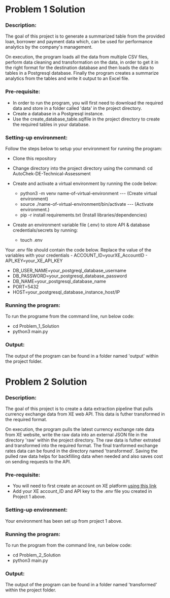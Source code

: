 # Problem 1 Solution
### Description:
The goal of this project is to generate a summarized table from the provided loan, borrower and payment data which, can be used for performance analytics by the company's management.

On execution, the program loads all the data from multiple CSV files, perform data cleaning and transformation on the data, in order to get it in the right format for the destination database and then loads the data to tables in a Postgresql database.
Finally the program creates a summarize analytics from the tables and write it output to an Excel file.

### Pre-requisite:
- In order to run the program, you will first need to download the required data and store in a folder called 'data' in the project directory.
- Create a database in a Postgresql instance.
- Use the create_database_table.sqlfile in the project directory to create the required tables in your database.

### Setting-up environment:
Follow the steps below to setup your environment for running the program: 
 - Clone this repository
 - Change directory into the project directory using the command: cd AutoChek-DE-Technical-Assessment
 - Create and activate a virtual environment by running the code below:
    - python3 -m venv name-of-virtual-environment   --- (Create virtual environment)
    - source ./name-of-virtual-environment/bin/activate   --- (Activate environment.)
    - pip -r install requirements.txt (Install libraries/dependencies)
 
- Create an environment variable file (.env) to store API & database credentials/secrets by running:
    - touch .env
<P> Your .env file should contain the code below. Replace the value of the variables with your credentials
- ACCOUNT_ID=yourXE_AccountID
- API_KEY=your_XE_API_KEY

- DB_USER_NAME=your_postgreql_database_username
- DB_PASSWORD=your_postgresql_database_password
- DB_NAME=your_postgresql_database_name
- PORT=5432
- HOST=your_postgresql_database_instance_host/IP

### Running the program:
To run the programe from the command line, run below code:
- cd Problem_1_Solution
- python3 main.py 

### Output:
The output of the program can be found in a folder named 'output' within the project folder.


# Problem 2 Solution
### Description:
The goal of this project is to create a data extraction pipeline that pulls currency exchange data from XE web API. This data is futher transformed in the required format.
<p> On execution, the program pulls the latest currency exchange rate data from XE website, write the raw data into an external JSON file in the directory 'raw' within the project directory. The raw data is futher extrated and transformed into the required format. The final tranformed exchange rates data can be found in the directory named 'transformed'. Saving the pulled raw data helps for backfilling data when needed and also saves cost on sending requests to the API.

### Pre-requisite:
- You will need to first create an account on XE platform [using this link](https://www.xe.com/)
- Add your XE account_ID and API key to the .env file you created in Project 1 above.

### Setting-up environment:
Your environment has been set up from project 1 above.

### Running the program:
To run the program from the command line, run below code:
- cd Problem_2_Solution
- python3 main.py 

### Output:
The output of the program can be found in a folder named 'transformed' within the project folder.